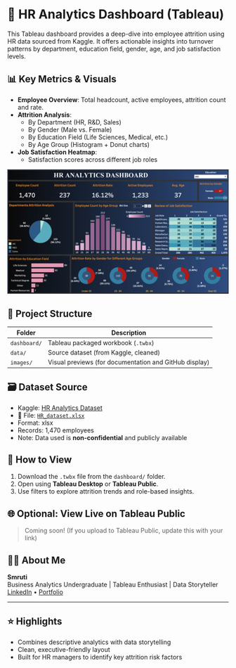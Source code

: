 # 🧠 HR Analytics Dashboard (Tableau)

This Tableau dashboard provides a deep-dive into employee attrition using HR data sourced from Kaggle. It offers actionable insights into turnover patterns by department, education field, gender, age, and job satisfaction levels.

## 📊 Key Metrics & Visuals

- **Employee Overview**: Total headcount, active employees, attrition count and rate.
- **Attrition Analysis**:
  - By Department (HR, R&D, Sales)
  - By Gender (Male vs. Female)
  - By Education Field (Life Sciences, Medical, etc.)
  - By Age Group (Histogram + Donut charts)
- **Job Satisfaction Heatmap**:
  - Satisfaction scores across different job roles

![Dashboard Preview](images/Dashboard.png)

## 📂 Project Structure

| Folder | Description |
|--------|-------------|
| `dashboard/` | Tableau packaged workbook (`.twbx`) |
| `data/` | Source dataset (from Kaggle, cleaned) |
| `images/` | Visual previews (for documentation and GitHub display) |

## 🗃️ Dataset Source

- Kaggle: [HR Analytics Dataset](https://www.kaggle.com)
- 📁 File: [`HR_dataset.xlsx`](data/HR_Data.xlsx)
- Format: xlsx 
- Records: 1,470 employees  
- Note: Data used is **non-confidential** and publicly available

## 🚀 How to View

1. Download the `.twbx` file from the `dashboard/` folder.
2. Open using **Tableau Desktop** or **Tableau Public**.
3. Use filters to explore attrition trends and role-based insights.

## 🌐 Optional: View Live on Tableau Public

> Coming soon! (If you upload to Tableau Public, update this with your link)

## 👩‍💻 About Me

**Smruti**  
Business Analytics Undergraduate | Tableau Enthusiast | Data Storyteller  
[LinkedIn](https://www.linkedin.com/in/iamsmrutip28/) • [Portfolio](https://your-site.com)

---

## ⭐ Highlights

- Combines descriptive analytics with data storytelling
- Clean, executive-friendly layout
- Built for HR managers to identify key attrition risk factors

